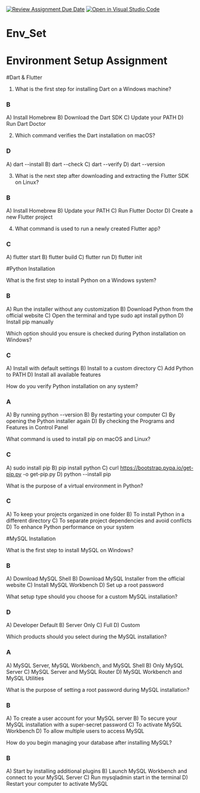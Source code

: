 [![Review Assignment Due Date](https://classroom.github.com/assets/deadline-readme-button-22041afd0340ce965d47ae6ef1cefeee28c7c493a6346c4f15d667ab976d596c.svg)](https://classroom.github.com/a/vnsr1XuU)
[![Open in Visual Studio Code](https://classroom.github.com/assets/open-in-vscode-2e0aaae1b6195c2367325f4f02e2d04e9abb55f0b24a779b69b11b9e10269abc.svg)](https://classroom.github.com/online_ide?assignment_repo_id=15639754&assignment_repo_type=AssignmentRepo)
# Env_Set

# Environment Setup Assignment

#Dart & Flutter

1. What is the first step for installing Dart on a Windows machine?
### B
A) Install Homebrew
B) Download the Dart SDK
C) Update your PATH
D) Run Dart Doctor


2. Which command verifies the Dart installation on macOS?
### D
A) dart --install
B) dart --check
C) dart --verify
D) dart --version


3. What is the next step after downloading and extracting the Flutter SDK on Linux?
### B
A) Install Homebrew
B) Update your PATH
C) Run Flutter Doctor
D) Create a new Flutter project


4. What command is used to run a newly created Flutter app?
### C
A) flutter start
B) flutter build
C) flutter run
D) flutter init


#Python Installation

What is the first step to install Python on a Windows system?
### B
A) Run the installer without any customization
B) Download Python from the official website
C) Open the terminal and type sudo apt install python
D) Install pip manually

Which option should you ensure is checked during Python installation on Windows?
### C
A) Install with default settings
B) Install to a custom directory
C) Add Python to PATH
D) Install all available features

How do you verify Python installation on any system?
### A
A) By running python --version
B) By restarting your computer
C) By opening the Python installer again
D) By checking the Programs and Features in Control Panel

What command is used to install pip on macOS and Linux?
### C
A) sudo install pip
B) pip install python
C) curl https://bootstrap.pypa.io/get-pip.py -o get-pip.py
D) python --install pip

What is the purpose of a virtual environment in Python?
### C
A) To keep your projects organized in one folder
B) To install Python in a different directory
C) To separate project dependencies and avoid conflicts
D) To enhance Python performance on your system

#MySQL Installation

What is the first step to install MySQL on Windows?
### B
A) Download MySQL Shell
B) Download MySQL Installer from the official website
C) Install MySQL Workbench
D) Set up a root password

What setup type should you choose for a custom MySQL installation?
### D
A) Developer Default
B) Server Only
C) Full
D) Custom

Which products should you select during the MySQL installation?
### A
A) MySQL Server, MySQL Workbench, and MySQL Shell
B) Only MySQL Server
C) MySQL Server and MySQL Router
D) MySQL Workbench and MySQL Utilities

What is the purpose of setting a root password during MySQL installation?
### B
A) To create a user account for your MySQL server
B) To secure your MySQL installation with a super-secret password
C) To activate MySQL Workbench
D) To allow multiple users to access MySQL

How do you begin managing your database after installing MySQL?
### B
A) Start by installing additional plugins
B) Launch MySQL Workbench and connect to your MySQL Server
C) Run mysqladmin start in the terminal
D) Restart your computer to activate MySQL
